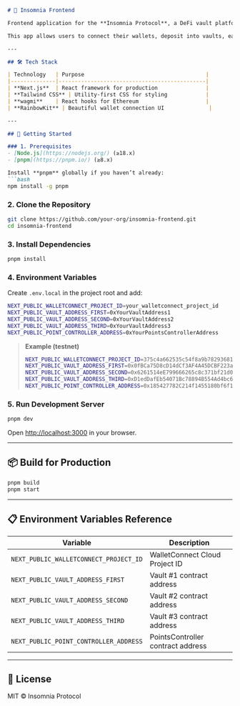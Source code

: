 ```markdown
# 🌙 Insomnia Frontend

Frontend application for the **Insomnia Protocol**, a DeFi vault platform built on **Somnia Network**.

This app allows users to connect their wallets, deposit into vaults, earn yield, and farm airdrop points seamlessly.

---

## 🛠 Tech Stack

| Technology   | Purpose                                      |
|--------------|----------------------------------------------|
| **Next.js**  | React framework for production               |
| **Tailwind CSS** | Utility-first CSS for styling            |
| **wagmi**    | React hooks for Ethereum                     |
| **RainbowKit** | Beautiful wallet connection UI              |

---

## 🚀 Getting Started

### 1. Prerequisites
- [Node.js](https://nodejs.org/) (≥18.x)
- [pnpm](https://pnpm.io/) (≥8.x)

Install **pnpm** globally if you haven’t already:
```bash
npm install -g pnpm
```

### 2. Clone the Repository
```bash
git clone https://github.com/your-org/insomnia-frontend.git
cd insomnia-frontend
```

### 3. Install Dependencies
```bash
pnpm install
```

### 4. Environment Variables
Create `.env.local` in the project root and add:

```bash
NEXT_PUBLIC_WALLETCONNECT_PROJECT_ID=your_walletconnect_project_id
NEXT_PUBLIC_VAULT_ADDRESS_FIRST=0xYourVaultAddress1
NEXT_PUBLIC_VAULT_ADDRESS_SECOND=0xYourVaultAddress2
NEXT_PUBLIC_VAULT_ADDRESS_THIRD=0xYourVaultAddress3
NEXT_PUBLIC_POINT_CONTROLLER_ADDRESS=0xYourPointsControllerAddress
```

> **Example (testnet)**  
> ```bash
> NEXT_PUBLIC_WALLETCONNECT_PROJECT_ID=375c4a662535c54f8a9b782936810238
> NEXT_PUBLIC_VAULT_ADDRESS_FIRST=0x0fBCa75D8cD14dCf3AF4A45DCBF223aA1E7910F7
> NEXT_PUBLIC_VAULT_ADDRESS_SECOND=0x6261514eE799666265c8c371bf21d0B0F6D85E76
> NEXT_PUBLIC_VAULT_ADDRESS_THIRD=0xD1edDafEb54071Bc78894B554Ad4bc66FA072678
> NEXT_PUBLIC_POINT_CONTROLLER_ADDRESS=0x185427782C214f1455180bf6f1E47Cd52E9096d6
> ```

### 5. Run Development Server
```bash
pnpm dev
```
Open [http://localhost:3000](http://localhost:3000) in your browser.

---

## 📦 Build for Production
```bash
pnpm build
pnpm start
```

---

## 📋 Environment Variables Reference

| Variable | Description |
|----------|-------------|
| `NEXT_PUBLIC_WALLETCONNECT_PROJECT_ID` | WalletConnect Cloud Project ID |
| `NEXT_PUBLIC_VAULT_ADDRESS_FIRST` | Vault #1 contract address |
| `NEXT_PUBLIC_VAULT_ADDRESS_SECOND` | Vault #2 contract address |
| `NEXT_PUBLIC_VAULT_ADDRESS_THIRD` | Vault #3 contract address |
| `NEXT_PUBLIC_POINT_CONTROLLER_ADDRESS` | PointsController contract address |

---

## 📜 License
MIT © Insomnia Protocol

